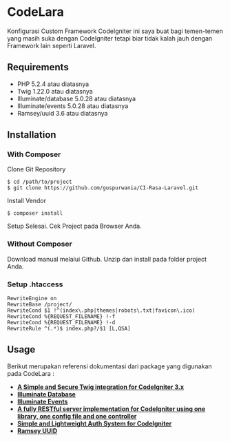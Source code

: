 # CodeLara

Konfigurasi Custom Framework CodeIgniter ini saya buat bagi temen-temen yang masih suka dengan CodeIgniter tetapi biar tidak kalah jauh dengan Framework lain seperti Laravel.

## Requirements

* PHP 5.2.4 atau diatasnya
* Twig 1.22.0 atau diatasnya
* Illuminate/database 5.0.28 atau diatasnya
* Illuminate/events 5.0.28 atau diatasnya
* Ramsey/uuid 3.6 atau diatasnya

## Installation

### With Composer

Clone Git Repository
~~~
$ cd /path/to/project
$ git clone https://github.com/guspurwania/CI-Rasa-Laravel.git
~~~

Install Vendor
~~~
$ composer install
~~~

Setup Selesai. Cek Project pada Browser Anda.

### Without Composer

Download manual melalui Github.
Unzip dan install pada folder project Anda.

### Setup .htaccess
~~~
RewriteEngine on
RewriteBase /project/
RewriteCond $1 !^(index\.php|themes|robots\.txt|favicon\.ico)
RewriteCond %{REQUEST_FILENAME} !-f
RewriteCond %{REQUEST_FILENAME} !-d
RewriteRule ^(.*)$ index.php?/$1 [L,QSA]
~~~

## Usage

Berikut merupakan referensi dokumentasi dari package yang digunakan pada CodeLara :
- **[A Simple and Secure Twig integration for CodeIgniter 3.x](https://github.com/kenjis/codeigniter-ss-twig)**
- **[Illuminate Database](https://github.com/illuminate/database)**
- **[Illuminate Events](https://github.com/illuminate/events)**
- **[A fully RESTful server implementation for CodeIgniter using one library, one config file and one controller](https://github.com/chriskacerguis/codeigniter-restserver)**
- **[Simple and Lightweight Auth System for CodeIgniter](https://github.com/benedmunds/CodeIgniter-Ion-Auth)**
- **[Ramsey UUID](https://github.com/ramsey/uuid)**

